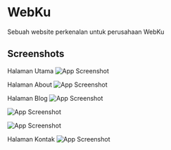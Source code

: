 
# WebKu

Sebuah website perkenalan untuk perusahaan WebKu


## Screenshots

Halaman Utama
![App Screenshot](https://via.placeholder.com/468x300?text=App+Screenshot+Here)

Halaman About
![App Screenshot](https://via.placeholder.com/468x300?text=App+Screenshot+Here)

Halaman Blog
![App Screenshot](https://via.placeholder.com/468x300?text=App+Screenshot+Here)

![App Screenshot](https://via.placeholder.com/468x300?text=App+Screenshot+Here)

![App Screenshot](https://via.placeholder.com/468x300?text=App+Screenshot+Here)

Halaman Kontak
![App Screenshot](https://via.placeholder.com/468x300?text=App+Screenshot+Here)

